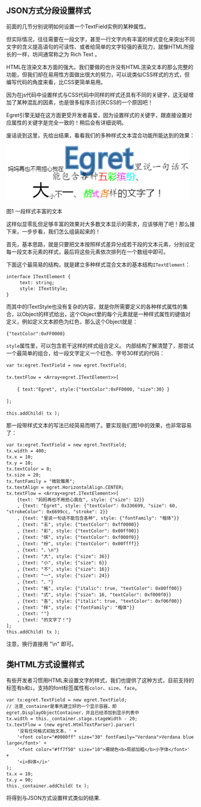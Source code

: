 ## JSON方式分段设置样式

前面的几节分别说明如何设置一个TextField实例的某种属性。

但实际情况，往往需要在一段文字，甚至一行文字内有丰富的样式变化来突出不同文字的含义提高语句的可读性、或者给简单的文字较强的表现力，就像HTML所擅长的一样，坊间通常称之为 Rich Text 。

HTML在渲染文本方面的强大。我们要做的也许没有HTML渲染文本的那么完整的功能，但我们却在易用性方面做出很大的努力，可以说类似CSS样式的方式，但编写代码的角度来看，比CSS更简单易用。

因为在js代码中设置样式与CSS代码中同样的样式还具有不同的关键字，这无疑增加了某种混乱的因素，也是很多程序员讨厌CSS的一个原因吧！

Egret引擎无疑在这方面更受开发者喜爱，因为设置样式的关键字，跟直接设置对应属性的关键字是完全一致的！稍后会有详细说明。

废话说到这里，先给出结果，看看我们的多种样式文本混合功能所能达到的效果：

![](56615eef58d27.jpg)

图1 一段样式丰富的文本

这样似显零乱但足够丰富的效果对大多数文本显示的需求，应该够用了吧！那么接下来，一步步看，我们怎么组装起来的！

首先，基本思路，就是只要把文本按照样式差异分成若干段的文本元素，分别设定每一段文本元素的样式，最后将这些元素依次排列在一个数组中即可。

下面这个最简易的结构，就是建立多种样式混合文本的基本结构`ITextElement`：

```
interface ITextElement {
     text: string;
     style: ITextStyle; 
}
```

而其中的ITextStyle也没有复杂的内容，就是你所需要定义的各种样式属性的集合，以Object的样式给出，这个Object里的每个元素就是一种样式属性的键值对定义，例如定义文本颜色为红色，那么这个Object就是：

```
{"textColor":0xFF0000}
```

`style`属性里，可以包含若干这样的样式组合定义。 内部结构了解清楚了，那尝试一个最简单的组合，给一段文字定义一个红色、字号30样式的代码：

```
var tx:egret.TextField = new egret.TextField;

tx.textFlow = <Array<egret.ITextElement>>[ 

    { text:"Egret", style:{"textColor":0xFF0000, "size":30} }

];

this.addChild( tx );
```

那一段带样式文本的写法已经简易而明了。要实现我们图1中的效果，也非常容易了：

```
var tx:egret.TextField = new egret.TextField;
tx.width = 400;
tx.x = 10;
tx.y = 10;
tx.textColor = 0;
tx.size = 20;
tx.fontFamily = "微软雅黑";
tx.textAlign = egret.HorizontalAlign.CENTER;
tx.textFlow = <Array<egret.ITextElement>>[
    {text: "妈妈再也不用担心我在", style: {"size": 12}}
    , {text: "Egret", style: {"textColor": 0x336699, "size": 60, "strokeColor": 0x6699cc, "stroke": 2}}
    , {text: "里说一句话不能包含各种", style: {"fontFamily": "楷体"}}
    , {text: "五", style: {"textColor": 0xff0000}}
    , {text: "彩", style: {"textColor": 0x00ff00}}
    , {text: "缤", style: {"textColor": 0xf000f0}}
    , {text: "纷", style: {"textColor": 0x00ffff}}
    , {text: "、\n"}
    , {text: "大", style: {"size": 36}}
    , {text: "小", style: {"size": 6}}
    , {text: "不", style: {"size": 16}}
    , {text: "一", style: {"size": 24}}
    , {text: "、"}
    , {text: "格", style: {"italic": true, "textColor": 0x00ff00}}
    , {text: "式", style: {"size": 16, "textColor": 0xf000f0}}
    , {text: "各", style: {"italic": true, "textColor": 0xf06f00}}
    , {text: "样", style: {"fontFamily": "楷体"}}
    , {text: ""}
    , {text: "的文字了！"}
];
this.addChild( tx );
```

注意，换行直接用 "\n" 即可。

## 类HTML方式设置样式

有些开发者习惯用HTML来设置文字的样式，我们也提供了这种方式，目前支持的标签有`b`和`i`，支持的font标签属性有`color`、`size`、`face`。
```
var tx:egret.TextField = new egret.TextField;
// 注意_container是事先建立好的一个显示容器，即 egret.DisplayObjectContainer，并且已经添加到显示列表中
tx.width = this._container.stage.stageWidth - 20;
tx.textFlow = (new egret.HtmlTextParser).parser(
    '没有任何格式初始文本，' +
    '<font color="#0000ff" size="30" fontFamily="Verdana">Verdana blue large</font>' +
    '<font color="#ff7f50" size="10">珊瑚色<b>局部加粗</b>小字体</font>' +
    '<i>斜体</i>'
);
tx.x = 10;
tx.y = 90;
this._container.addChild( tx );
```
将得到与JSON方式设置样式类似的结果.


